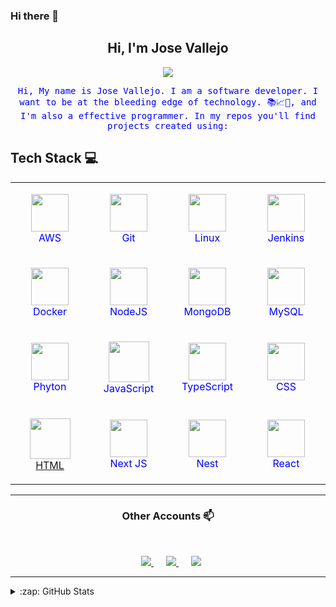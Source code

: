 ### Hi there 👋

<h2 align="center"> Hi, I'm Jose Vallejo <br/> </h2>

<p align="center">
	<img src="https://media.giphy.com/media/gh0RRgkTXedvF0pDc0/giphy.gif">
</p>

<p align="center"> <samp>Hi, My name is Jose Vallejo. I am a software developer. I want to be at the bleeding edge of technology. 📚📈🔬, and I'm also a effective programmer. In my repos you'll find projects created using:

## Tech Stack :computer: <br>
<style>
	p{
		color: blue;
	}
</style>
<table align="center">
  <tbody>
   <tr>
		<td align="center" width="20%">
			<p><a style="display: block;" align="center" href="https://aws.amazon.com/es/" >
				<img height=60px src="https://img.icons8.com/color/48/000000/amazon-web-services.png" /></a>AWS</p>
		</td>
		<td align="center" width="20%">
			<p><a style="display: block;" align="center" href="https://github.com/" >
				<img height=60px src="https://img.icons8.com/ios-glyphs/2x/github-2.png"></a>Git</p>
		</td>
		<td align="center" width="20%">
			<p><a style="display: block;" align="center" href="https://www.linux.org/" >
				<img height=60px src="https://img.icons8.com/color/48/000000/linux.png" /></a>Linux</p>
		</td>
		<td align="center" width="20%">
			<p><a style="display: block;" align="center" href="https://www.jenkins.io/" style="display: block;">
				<img height=60px src="https://img.icons8.com/color/48/000000/jenkins.png" /></a>Jenkins</p>
		</td>
	</tr>
	<tr>
		<td align="center" width="20%">
			<p><a style="display: block;" align="center" href="https://www.docker.com/">
				<img height=60px src="https://img.icons8.com/color/48/000000/docker.png"/></a>Docker</p>
		</td>
		<td align="center" width="20%">
			<p><a style="display: block;" align="center" href="https://nodejs.org/es/docs/" >
				<img height=60px src="https://img.icons8.com/color/2x/nodejs.png" /></a>NodeJS</p>
		</td>
		<td align="center" width="20%">
			<p><a style="display: block;" align="center" align="center" href="https://www.mongodb.com/es" >
				<img height=60px src="https://img.icons8.com/color/48/000000/mongodb.png"></a>MongoDB</p>
		</td>
		<td align="center" width="20%">
			<p><a style="display: block;" align="center" href="https://www.mysql.com/" >
				<img height=60px src="https://img.icons8.com/ios-filled/50/000000/mysql-logo.png" /></a>MySQL</p>
		</td>
	</tr>
	<tr>
		<td align="center" width="20%">
			<p><a style="display: block;" align="center" href="https://www.python.org/" target="_blank">
				<img height=60px src="https://img.icons8.com/color/2x/python.png" /></a>Phyton</p>
		</td>
		<td align="center" width="20%">
			<p><a style="display: block;" align="center" href="https://developer.mozilla.org/es/docs/Web/JavaScript">
				<img height=65px src="https://img.icons8.com/color/2x/javascript.png" /></a>JavaScript</p>
		</td>
		<td align="center" width="20%">
			<p><a style="display: block;" align="center" href="https://www.typescriptlang.org/">
				<img height=60px src="https://img.icons8.com/color/48/000000/typescript.png"/></a>TypeScript</p>
		</td>
		<td align="center" width="20%">
			<p><a style="display: block;" align="center" href="https://developer.mozilla.org/es/docs/Web/CSS">
				<img height=60px src="https://img.icons8.com/color/48/000000/css3.png" /></a>CSS</p>
			</td>
  </tr>
	<tr>
		<td align="center" width="20%">
			<p><a style="display: block;" align="center" href="https://developer.mozilla.org/es/docs/Web/HTML">
				<img height=65px src="https://img.icons8.com/color/2x/html-5.png" />HTML</p></a>
		</td>
		<td align="center" width="20%">
			<p><a style="display: block;" align="center" href="https://nextjs.org/" >
				<img height=60px src="https://upload.wikimedia.org/wikipedia/commons/8/8e/Nextjs-logo.svg"></a>Next JS</p>
		</td>
		<td align="center" width="20%">
			<p><a style="display: block;" align="center" href="https://nestjs.com/">
				<img height=60px src="https://seeklogo.com/images/N/nestjs-logo-09342F76C0-seeklogo.com.png"></a>Nest</p>
		</td>
		<td align="center" width="20%">
			<p><a style="display: block;" align="center" href="https://es.reactjs.org/">
				<img height=60px src="https://img.icons8.com/ultraviolet/2x/react.png"></a>React</p>
		</td>
	</tr>
</tbody>
</table>

---

<h3 align="center"> Other Accounts 📫 </h3>
<br />
<p align="center">
	<a href="https://twitter.com/JoseAVallejo12/">
		<img style="margin-left: 10px;" heigrt=60px src="https://img.icons8.com/cute-clipart/64/000000/twitter.png"/>
	</a>
	<a style="margin: 10px;" href="https://web.facebook.com/josealfredo.vallejocontreras.1?_rdc=1&_rdr/">
		<img style="margin-left: 10px;" heigrt=60px src="https://img.icons8.com/cute-clipart/64/000000/facebook.png"/>
	</a>
	<a href="https://www.linkedin.com/in/jose-alfredo-vallejo-contreras-38199480/">
		<img style="margin-left: 10px;" heigrt=60px src="https://img.icons8.com/cute-clipart/64/000000/linkedin.png"/>
	</a>

</p>

---

<details>
  <summary>:zap: GitHub Stats</summary>
  <img align="left" alt="Jose Vallejo's GitHub Stats" src="https://github-readme-stats.vercel.app/api?username=JoseAVallejo12&show_icons=true&hide_border=true" />
  <img src="https://jf-gh-stats.vercel.app/api/top-langs/?username=JoseAVallejo12&layout=compact&hide=java&title_color=3867D6&icon_color=3867D6" alt="GitHub Top Languages" align="top"/>
</details>

<!--
**josevallejo1984/josevallejo1984** is a ✨ _special_ ✨ repository because its `README.md` (this file) appears on your GitHub profile.

Here are some ideas to get you started:

- 🔭 I’m currently working on ...
- 🌱 I’m currently learning ...
- 👯 I’m looking to collaborate on ...
- 🤔 I’m looking for help with ...
- 💬 Ask me about ...
- 📫 How to reach me: ...
- 😄 Pronouns: ...
- ⚡ Fun fact: ...
-->
